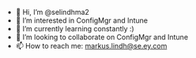 - 👋 Hi, I’m @selindhma2
- 👀 I’m interested in ConfigMgr and Intune
- 🌱 I’m currently learning constantly :)
- 💞️ I’m looking to collaborate on ConfigMgr and Intune
- 📫 How to reach me: markus.lindh@se.ey.com

<!---
selindhma2/selindhma2 is a ✨ special ✨ repository because its `README.md` (this file) appears on your GitHub profile.
You can click the Preview link to take a look at your changes.
--->
